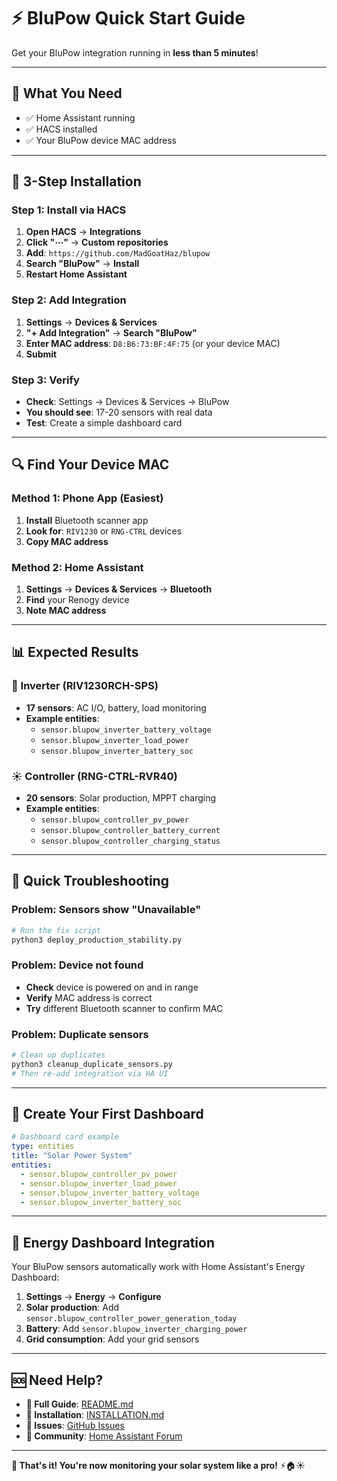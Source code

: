 # ⚡ BluPow Quick Start Guide

Get your BluPow integration running in **less than 5 minutes**!

---

## 🎯 **What You Need**
- ✅ Home Assistant running
- ✅ HACS installed
- ✅ Your BluPow device MAC address

---

## 🚀 **3-Step Installation**

### **Step 1: Install via HACS**
1. **Open HACS** → **Integrations**
2. **Click "⋯"** → **Custom repositories**
3. **Add**: `https://github.com/MadGoatHaz/blupow`
4. **Search "BluPow"** → **Install**
5. **Restart Home Assistant**

### **Step 2: Add Integration**
1. **Settings** → **Devices & Services**
2. **"+ Add Integration"** → **Search "BluPow"**
3. **Enter MAC address**: `D8:B6:73:BF:4F:75` (or your device MAC)
4. **Submit**

### **Step 3: Verify**
- **Check**: Settings → Devices & Services → BluPow
- **You should see**: 17-20 sensors with real data
- **Test**: Create a simple dashboard card

---

## 🔍 **Find Your Device MAC**

### **Method 1: Phone App** (Easiest)
1. **Install** Bluetooth scanner app
2. **Look for**: `RIV1230` or `RNG-CTRL` devices
3. **Copy MAC address**

### **Method 2: Home Assistant**
1. **Settings** → **Devices & Services** → **Bluetooth**
2. **Find** your Renogy device
3. **Note MAC address**

---

## 📊 **Expected Results**

### **🔌 Inverter (RIV1230RCH-SPS)**
- **17 sensors**: AC I/O, battery, load monitoring
- **Example entities**:
  - `sensor.blupow_inverter_battery_voltage`
  - `sensor.blupow_inverter_load_power`
  - `sensor.blupow_inverter_battery_soc`

### **☀️ Controller (RNG-CTRL-RVR40)**
- **20 sensors**: Solar production, MPPT charging
- **Example entities**:
  - `sensor.blupow_controller_pv_power`
  - `sensor.blupow_controller_battery_current`
  - `sensor.blupow_controller_charging_status`

---

## 🚨 **Quick Troubleshooting**

### **Problem: Sensors show "Unavailable"**
```bash
# Run the fix script
python3 deploy_production_stability.py
```

### **Problem: Device not found**
- **Check** device is powered on and in range
- **Verify** MAC address is correct
- **Try** different Bluetooth scanner to confirm MAC

### **Problem: Duplicate sensors**
```bash
# Clean up duplicates
python3 cleanup_duplicate_sensors.py
# Then re-add integration via HA UI
```

---

## 🎨 **Create Your First Dashboard**

```yaml
# Dashboard card example
type: entities
title: "Solar Power System"
entities:
  - sensor.blupow_controller_pv_power
  - sensor.blupow_inverter_load_power
  - sensor.blupow_inverter_battery_voltage
  - sensor.blupow_inverter_battery_soc
```

---

## 📱 **Energy Dashboard Integration**

Your BluPow sensors automatically work with Home Assistant's Energy Dashboard:

1. **Settings** → **Energy** → **Configure**
2. **Solar production**: Add `sensor.blupow_controller_power_generation_today`
3. **Battery**: Add `sensor.blupow_inverter_charging_power`
4. **Grid consumption**: Add your grid sensors

---

## 🆘 **Need Help?**

- **📖 Full Guide**: [README.md](../README.md)
- **🔧 Installation**: [INSTALLATION.md](../INSTALLATION.md)
- **🐛 Issues**: [GitHub Issues](https://github.com/MadGoatHaz/blupow/issues)
- **💬 Community**: [Home Assistant Forum](https://community.home-assistant.io)

---

**🎉 That's it! You're now monitoring your solar system like a pro!** ⚡🏠☀️ 